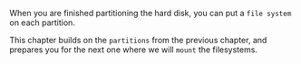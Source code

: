 When you are finished partitioning the hard disk, you can put a
`file system` on each partition.

This chapter builds on the `partitions` from the previous chapter, and
prepares you for the next one where we will `mount` the filesystems.
